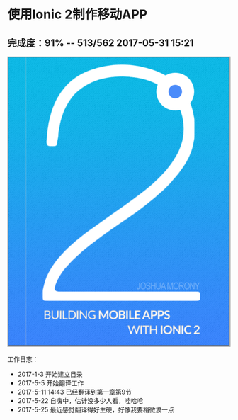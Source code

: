 # 使用Ionic 2制作移动APP

## 完成度：91% -- 513/562  2017-05-31 15:21

![封面](/imgs/cover.png)

工作日志：

- 2017-1-3 开始建立目录  
- 2017-5-5 开始翻译工作  
- 2017-5-11 14:43 已经翻译到第一章第9节
- 2017-5-22 自嗨中，估计没多少人看，哇哈哈
- 2017-5-25 最近感觉翻译得好生硬，好像我要稍微浪一点